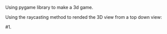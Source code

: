 Using pygame library to make a 3d game.

Using the raycasting method to rended the 3D view from a top down view:

#1.
